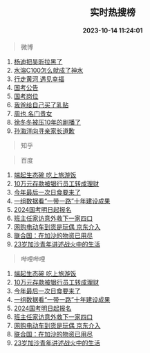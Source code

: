 <div align="center"><h2>实时热搜榜</h2><h4>2023-10-14 11:24:01</h4></div>

> 微博  

1. [杨迪把吴昕拉黑了](https://s.weibo.com/weibo?q=%23%E6%9D%A8%E8%BF%AA%E6%8A%8A%E5%90%B4%E6%98%95%E6%8B%89%E9%BB%91%E4%BA%86%23&t=31&band_rank=1&Refer=top)<br />
2. [水溶C100怎么就成了神水](https://s.weibo.com/weibo?q=%E6%B0%B4%E6%BA%B6C100%E6%80%8E%E4%B9%88%E5%B0%B1%E6%88%90%E4%BA%86%E7%A5%9E%E6%B0%B4&t=31&band_rank=2&Refer=top)<br />
3. [行走黄河 遇见幸福](https://s.weibo.com/weibo?q=%23%E8%A1%8C%E8%B5%B0%E9%BB%84%E6%B2%B3%20%E9%81%87%E8%A7%81%E5%B9%B8%E7%A6%8F%23&t=31&band_rank=3&Refer=top)<br />
4. [国考公告](https://s.weibo.com/weibo?q=%E5%9B%BD%E8%80%83%E5%85%AC%E5%91%8A&t=31&band_rank=4&Refer=top)<br />
5. [国考岗位](https://s.weibo.com/weibo?q=%E5%9B%BD%E8%80%83%E5%B2%97%E4%BD%8D&t=31&band_rank=5&Refer=top)<br />
6. [我爸给自己买了乳贴](https://s.weibo.com/weibo?q=%23%E6%88%91%E7%88%B8%E7%BB%99%E8%87%AA%E5%B7%B1%E4%B9%B0%E4%BA%86%E4%B9%B3%E8%B4%B4%23&t=31&band_rank=6&Refer=top)<br />
7. [周也 名门贵女](https://s.weibo.com/weibo?q=%E5%91%A8%E4%B9%9F%20%E5%90%8D%E9%97%A8%E8%B4%B5%E5%A5%B3&t=31&band_rank=7&Refer=top)<br />
8. [徐冬冬被压10年的剧播了](https://s.weibo.com/weibo?q=%23%E5%BE%90%E5%86%AC%E5%86%AC%E8%A2%AB%E5%8E%8B10%E5%B9%B4%E7%9A%84%E5%89%A7%E6%92%AD%E4%BA%86%23&t=31&band_rank=8&Refer=top)<br />
9. [孙海洋向寻亲家长道歉](https://s.weibo.com/weibo?q=%23%E5%AD%99%E6%B5%B7%E6%B4%8B%E5%90%91%E5%AF%BB%E4%BA%B2%E5%AE%B6%E9%95%BF%E9%81%93%E6%AD%89%23&t=31&band_rank=9&Refer=top)<br />

> 知乎  


> 百度  

1. [端起生态碗 吃上旅游饭](https://www.baidu.com/s?wd=%E7%AB%AF%E8%B5%B7%E7%94%9F%E6%80%81%E7%A2%97+%E5%90%83%E4%B8%8A%E6%97%85%E6%B8%B8%E9%A5%AD&sa=fyb_news&rsv_dl=fyb_news)<br />
2. [10万元存款被银行员工转成理财](https://www.baidu.com/s?wd=10%E4%B8%87%E5%85%83%E5%AD%98%E6%AC%BE%E8%A2%AB%E9%93%B6%E8%A1%8C%E5%91%98%E5%B7%A5%E8%BD%AC%E6%88%90%E7%90%86%E8%B4%A2&sa=fyb_news&rsv_dl=fyb_news)<br />
3. [今年最后一次日食要来了](https://www.baidu.com/s?wd=%E4%BB%8A%E5%B9%B4%E6%9C%80%E5%90%8E%E4%B8%80%E6%AC%A1%E6%97%A5%E9%A3%9F%E8%A6%81%E6%9D%A5%E4%BA%86&sa=fyb_news&rsv_dl=fyb_news)<br />
4. [一组数据看“一带一路”十年建设成果](https://www.baidu.com/s?wd=%E4%B8%80%E7%BB%84%E6%95%B0%E6%8D%AE%E7%9C%8B%E2%80%9C%E4%B8%80%E5%B8%A6%E4%B8%80%E8%B7%AF%E2%80%9D%E5%8D%81%E5%B9%B4%E5%BB%BA%E8%AE%BE%E6%88%90%E6%9E%9C&sa=fyb_news&rsv_dl=fyb_news)<br />
5. [2024国考明日起报名](https://www.baidu.com/s?wd=2024%E5%9B%BD%E8%80%83%E6%98%8E%E6%97%A5%E8%B5%B7%E6%8A%A5%E5%90%8D&sa=fyb_news&rsv_dl=fyb_news)<br />
6. [班主任家访意外救下一家四口](https://www.baidu.com/s?wd=%E7%8F%AD%E4%B8%BB%E4%BB%BB%E5%AE%B6%E8%AE%BF%E6%84%8F%E5%A4%96%E6%95%91%E4%B8%8B%E4%B8%80%E5%AE%B6%E5%9B%9B%E5%8F%A3&sa=fyb_news&rsv_dl=fyb_news)<br />
7. [网购电动车到货是玩偶 京东介入](https://www.baidu.com/s?wd=%E7%BD%91%E8%B4%AD%E7%94%B5%E5%8A%A8%E8%BD%A6%E5%88%B0%E8%B4%A7%E6%98%AF%E7%8E%A9%E5%81%B6+%E4%BA%AC%E4%B8%9C%E4%BB%8B%E5%85%A5&sa=fyb_news&rsv_dl=fyb_news)<br />
8. [联合国：在加沙的物资已用尽](https://www.baidu.com/s?wd=%E8%81%94%E5%90%88%E5%9B%BD%EF%BC%9A%E5%9C%A8%E5%8A%A0%E6%B2%99%E7%9A%84%E7%89%A9%E8%B5%84%E5%B7%B2%E7%94%A8%E5%B0%BD&sa=fyb_news&rsv_dl=fyb_news)<br />
9. [23岁加沙青年讲述战火中的生活](https://www.baidu.com/s?wd=23%E5%B2%81%E5%8A%A0%E6%B2%99%E9%9D%92%E5%B9%B4%E8%AE%B2%E8%BF%B0%E6%88%98%E7%81%AB%E4%B8%AD%E7%9A%84%E7%94%9F%E6%B4%BB&sa=fyb_news&rsv_dl=fyb_news)<br />

> 哔哩哔哩  

1. [端起生态碗 吃上旅游饭](https://www.baidu.com/s?wd=%E7%AB%AF%E8%B5%B7%E7%94%9F%E6%80%81%E7%A2%97+%E5%90%83%E4%B8%8A%E6%97%85%E6%B8%B8%E9%A5%AD&sa=fyb_news&rsv_dl=fyb_news)<br />
2. [10万元存款被银行员工转成理财](https://www.baidu.com/s?wd=10%E4%B8%87%E5%85%83%E5%AD%98%E6%AC%BE%E8%A2%AB%E9%93%B6%E8%A1%8C%E5%91%98%E5%B7%A5%E8%BD%AC%E6%88%90%E7%90%86%E8%B4%A2&sa=fyb_news&rsv_dl=fyb_news)<br />
3. [今年最后一次日食要来了](https://www.baidu.com/s?wd=%E4%BB%8A%E5%B9%B4%E6%9C%80%E5%90%8E%E4%B8%80%E6%AC%A1%E6%97%A5%E9%A3%9F%E8%A6%81%E6%9D%A5%E4%BA%86&sa=fyb_news&rsv_dl=fyb_news)<br />
4. [一组数据看“一带一路”十年建设成果](https://www.baidu.com/s?wd=%E4%B8%80%E7%BB%84%E6%95%B0%E6%8D%AE%E7%9C%8B%E2%80%9C%E4%B8%80%E5%B8%A6%E4%B8%80%E8%B7%AF%E2%80%9D%E5%8D%81%E5%B9%B4%E5%BB%BA%E8%AE%BE%E6%88%90%E6%9E%9C&sa=fyb_news&rsv_dl=fyb_news)<br />
5. [2024国考明日起报名](https://www.baidu.com/s?wd=2024%E5%9B%BD%E8%80%83%E6%98%8E%E6%97%A5%E8%B5%B7%E6%8A%A5%E5%90%8D&sa=fyb_news&rsv_dl=fyb_news)<br />
6. [班主任家访意外救下一家四口](https://www.baidu.com/s?wd=%E7%8F%AD%E4%B8%BB%E4%BB%BB%E5%AE%B6%E8%AE%BF%E6%84%8F%E5%A4%96%E6%95%91%E4%B8%8B%E4%B8%80%E5%AE%B6%E5%9B%9B%E5%8F%A3&sa=fyb_news&rsv_dl=fyb_news)<br />
7. [网购电动车到货是玩偶 京东介入](https://www.baidu.com/s?wd=%E7%BD%91%E8%B4%AD%E7%94%B5%E5%8A%A8%E8%BD%A6%E5%88%B0%E8%B4%A7%E6%98%AF%E7%8E%A9%E5%81%B6+%E4%BA%AC%E4%B8%9C%E4%BB%8B%E5%85%A5&sa=fyb_news&rsv_dl=fyb_news)<br />
8. [联合国：在加沙的物资已用尽](https://www.baidu.com/s?wd=%E8%81%94%E5%90%88%E5%9B%BD%EF%BC%9A%E5%9C%A8%E5%8A%A0%E6%B2%99%E7%9A%84%E7%89%A9%E8%B5%84%E5%B7%B2%E7%94%A8%E5%B0%BD&sa=fyb_news&rsv_dl=fyb_news)<br />
9. [23岁加沙青年讲述战火中的生活](https://www.baidu.com/s?wd=23%E5%B2%81%E5%8A%A0%E6%B2%99%E9%9D%92%E5%B9%B4%E8%AE%B2%E8%BF%B0%E6%88%98%E7%81%AB%E4%B8%AD%E7%9A%84%E7%94%9F%E6%B4%BB&sa=fyb_news&rsv_dl=fyb_news)<br />
